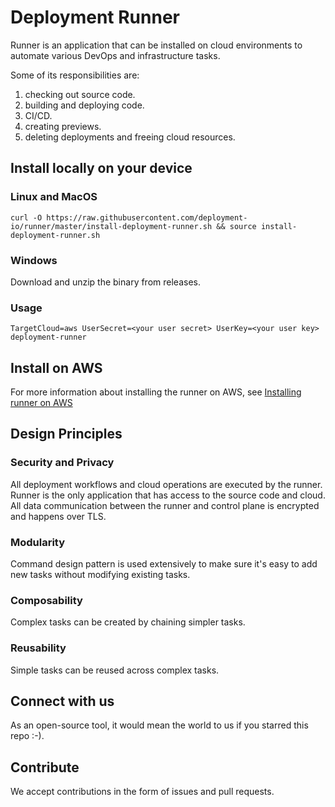 
# Deployment Runner

Runner is an application that can be installed on cloud environments to automate various DevOps and infrastructure tasks.

Some of its responsibilities are:
1. checking out source code.
2. building and deploying code.
3. CI/CD.
4. creating previews. 
5. deleting deployments and freeing cloud resources.

## Install locally on your device

### Linux and MacOS

```console
curl -O https://raw.githubusercontent.com/deployment-io/runner/master/install-deployment-runner.sh && source install-deployment-runner.sh
```

### Windows

Download and unzip the binary from releases.

### Usage

```console
TargetCloud=aws UserSecret=<your user secret> UserKey=<your user key> deployment-runner
```

[//]: # (For more information about installing and using the runner locally, see [Installing runner locally]&#40;https://deployment.io/docs/runner-installation/local-setup/&#41;)

## Install on AWS

For more information about installing the runner on AWS, see [Installing runner on AWS](https://deployment.io/docs/runner-installation/aws-setup/)

## Design Principles

### Security and Privacy

All deployment workflows and cloud operations are executed by the runner. Runner is the only application that has access to the source code and cloud. All data communication between the runner and control plane is encrypted and happens over TLS.

### Modularity

Command design pattern is used extensively to make sure it's easy to add new tasks without modifying existing tasks. 

### Composability

Complex tasks can be created by chaining simpler tasks.

### Reusability

Simple tasks can be reused across complex tasks.

## Connect with us

As an open-source tool, it would mean the world to us if you starred this repo :-).

## Contribute

We accept contributions in the form of issues and pull requests.